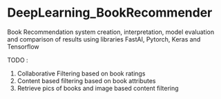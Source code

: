# DeepLearning_BookRecommender
Book Recommendation system creation, interpretation, model evaluation and comparison of results using libraries FastAI, Pytorch, Keras and Tensorflow 

TODO :
1. Collaborative Filtering based on book ratings
2. Content based filtering based on book attributes
3. Retrieve pics of books and image based content filtering
